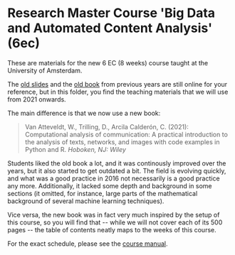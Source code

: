 # Research Master Course 'Big Data and Automated Content Analysis' (6ec)

These are materials for the new 6 EC (8 weeks) course taught at the University of Amsterdam.

The [old slides](https://github.com/damian0604/bdaca/tree/master/rm-course-1) and the [old book](https://github.com/damian0604/bdaca/tree/master/book) from previous years are still online for your reference, but in this folder, you find the teaching materials that we will use from 2021 onwards.

The main difference is that we now use a new book:
> Van Atteveldt, W., Trilling, D., Arcila Calderón, C. (2021): Computational analysis of communication: A practical introduction to the analysis of texts, networks, and images with code examples in Python and R. *Hoboken, NJ: Wiley*

Students liked the old book a lot, and it was continously improved over the years, but it also started to get outdated a bit. The field is evolving quickly, and what was a good practice in 2016 not necessarily is a good practice any more. Additionally, it lacked some depth and background in some sections (it omitted, for instance, large parts of the mathematical background of several machine learning techniques).

Vice versa, the new book was in fact very much inspired by the setup of this course, so you will find that -- while we will not cover each of its 500 pages -- the table of contents neatly maps to the weeks of this course.

For the exact schedule, please see the [course manual](syllabus/bd-aca_6ECTS_werkboek.pdf).
